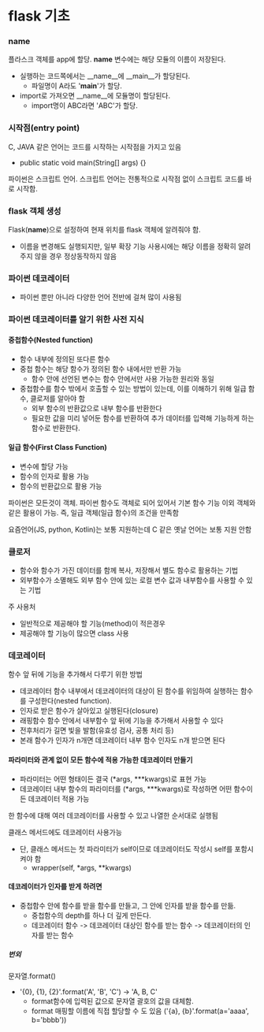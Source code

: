 # flask 기초
### __name__
플라스크 객체를 app에 할당. __name__ 변수에는 해당 모듈의 이름이 저장된다.
* 실행하는 코드쪽에서는 __name__에 __main__가 할당된다.
  * 파일명이 A라도 '__main__'가 할당.
* import로 가져오면 __name__에 모듈명이 할당된다.
  * import명이 ABC라면 'ABC'가 할당. 

### 시작점(entry point)
C, JAVA 같은 언어는 코드를 시작하는 시작점을 가지고 있음
 * public static void main(String[] args) {} 

파이썬은 스크립트 언어. 스크립트 언어는 전통적으로 시작점 없이 스크립트 코드를 바로 시작함.

### flask 객체 생성
Flask(__name__)으로 설정하여 현재 위치를 flask 객체에 알려줘야 함.
 * 이름을 변경해도 실행되지만, 일부 확장 기능 사용시에는 해당 이름을 정확히 알려주지 않을 경우 정상동작하지 않음

### 파이썬 데코레이터
* 파이썬 뿐만 아니라 다양한 언어 전반에 걸쳐 많이 사용됨

### 파이썬 데코레이터를 알기 위한 사전 지식
#### 중첩함수(Nested function)
* 함수 내부에 정의된 또다른 함수
* 중첩 함수는 해당 함수가 정의된 함수 내에서만 반환 가능
  * 함수 안에 선언된 변수는 함수 안에서만 사용 가능한 원리와 동일
* 중첩함수를 함수 밖에서 호출할 수 있는 방법이 있는데, 이를 이해하기 위해 일급 함수, 클로저를 알아야 함
  * 외부 함수의 반환값으로 내부 함수를 반환한다
  * 필요한 값을 미리 넣어둔 함수를 반환하여 추가 데이터를 입력해 기능하게 하는 함수로 반환한다.

#### 일급 함수(First Class Function)
* 변수에 할당 가능
* 함수의 인자로 활용 가능
* 함수의 반환값으로 활용 가능
  
파이썬은 모든것이 객체. 파이썬 함수도 객체로 되어 있어서 기본 함수 기능 이외 객체와 같은 활용이 가능. 즉, 일급 객체(일급 함수)의 조건을 만족함

요즘언어(JS, python, Kotlin)는 보통 지원하는데 C 같은 옛날 언어는 보통 지원 안함

### 클로저
* 함수와 함수가 가진 데이터를 함께 복사, 저장해서 별도 함수로 활용하는 기법
* 외부함수가 소멸해도 외부 함수 안에 있는 로컬 변수 값과 내부함수를 사용할 수 있는 기법

주 사용처

* 일반적으로 제공해야 할 기능(method)이 적은경우
* 제공해야 할 기능이 많으면 class 사용

### 데코레이터
함수 앞 뒤에 기능을 추가해서 다루기 위한 방법
* 데코레이터 함수 내부에서 데코레이터의 대상이 된 함수를 위임하여 실행하는 함수를 구성한다(nested function).
* 인자로 받은 함수가 살아있고 실행된다(closure)
* 래핑함수 함수 안에서 내부함수 앞 뒤에 기능을 추가해서 사용할 수 있다
* 전후처리가 길면 빛을 발함(유효성 검사, 공통 처리 등)
* 본래 함수가 인자가 n개면 데코레이터 내부 함수 인자도 n개 받으면 된다

#### 파라미터와 관계 없이 모든 함수에 적용 가능한 데코레이터 만들기
* 파라미터는 어떤 형태이든 결국 (*args, ***kwargs)로 표현 가능
* 데코레이터 내부 함수의 파라미터를 (*args, ***kwargs)로 작성하면 어떤 함수이든 데코레이터 적용 가능

한 함수에 대해 여러 데코레이터를 사용할 수 있고 나열한 순서대로 실행됨

클래스 메서드에도 데코레이터 사용가능
* 단, 클래스 메서드는 첫 파라미터가 self이므로 데코레이터도 작성시 self를 포함시켜야 함
  * wrapper(self, *args, **kwargs)

#### 데코레이터가 인자를 받게 하려면
* 중첩함수 안에 함수를 받을 함수를 만들고, 그 안에 인자를 받을 함수를 만듦.
  * 중첩함수의 depth를 하나 더 깊게 만든다.
  * 데코레이터 함수 -> 데코레이터 대상인 함수를 받는 함수 -> 데코레이터의 인자를 받는 함수

##### 번외
문자열.format()
* '{0}, {1}, {2}'.format('A', 'B', 'C') -> 'A, B, C'
  * format함수에 입력된 값으로 문자열 괄호의 값을 대체함.
  * format 매핑할 이름에 직접 할당할 수 도 있음 ('{a}, {b}'.format(a='aaaa', b='bbbb'))
